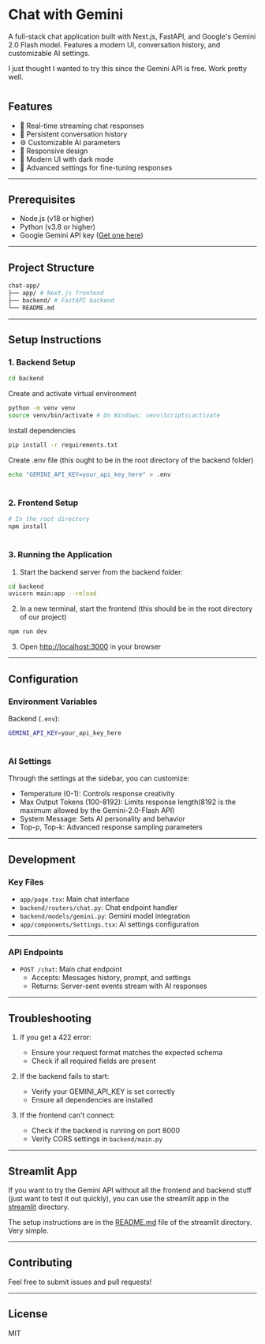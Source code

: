 # Chat with Gemini

A full-stack chat application built with Next.js, FastAPI, and Google's Gemini 2.0 Flash model. Features a modern UI, conversation history, and customizable AI settings.

I just thought I wanted to try this since the Gemini API is free. Work pretty well.

#

## Features

- 💬 Real-time streaming chat responses
- 🔄 Persistent conversation history
- ⚙️ Customizable AI parameters
- 📱 Responsive design
- 🎨 Modern UI with dark mode
- 🔧 Advanced settings for fine-tuning responses

---

## Prerequisites

- Node.js (v18 or higher)
- Python (v3.8 or higher)
- Google Gemini API key ([Get one here](https://ai.google.dev/gemini-api/docs/api-key))

---

## Project Structure

```bash
chat-app/
├── app/ # Next.js frontend
├── backend/ # FastAPI backend
└── README.md
```

---

## Setup Instructions

### 1. Backend Setup

```bash
cd backend
```

Create and activate virtual environment

```bash
python -m venv venv
source venv/bin/activate # On Windows: venv\Scripts\activate
```

Install dependencies

```bash
pip install -r requirements.txt
```

Create .env file (this ought to be in the root directory of the backend folder)

```bash
echo "GEMINI_API_KEY=your_api_key_here" > .env
```

#

### 2. Frontend Setup

```bash
# In the root directory
npm install
```

#

### 3. Running the Application

1. Start the backend server from the backend folder:

```bash
cd backend
uvicorn main:app --reload
```

2. In a new terminal, start the frontend (this should be in the root directory of our project)

```bash
npm run dev
```

3. Open [http://localhost:3000](http://localhost:3000) in your browser

---

## Configuration

### Environment Variables

Backend (`.env`):

```bash
GEMINI_API_KEY=your_api_key_here
```

#

### AI Settings

Through the settings at the sidebar, you can customize:

- Temperature (0-1): Controls response creativity
- Max Output Tokens (100-8192): Limits response length(8192 is the maximum allowed by the Gemini-2.0-Flash API)
- System Message: Sets AI personality and behavior
- Top-p, Top-k: Advanced response sampling parameters

---

## Development

### Key Files

- `app/page.tsx`: Main chat interface
- `backend/routers/chat.py`: Chat endpoint handler
- `backend/models/gemini.py`: Gemini model integration
- `app/components/Settings.tsx`: AI settings configuration

---

### API Endpoints

- `POST /chat`: Main chat endpoint
  - Accepts: Messages history, prompt, and settings
  - Returns: Server-sent events stream with AI responses

---

## Troubleshooting

1. If you get a 422 error:

   - Ensure your request format matches the expected schema
   - Check if all required fields are present

2. If the backend fails to start:

   - Verify your GEMINI_API_KEY is set correctly
   - Ensure all dependencies are installed

3. If the frontend can't connect:
   - Check if the backend is running on port 8000
   - Verify CORS settings in `backend/main.py`

---

## Streamlit App

If you want to try the Gemini API without all the frontend and backend stuff (just want to test it out quickly), you can use the streamlit app in the [streamlit](./streamlit/) directory.

The setup instructions are in the [README.md](./streamlit/README.md) file of the streamlit directory. Very simple.

---

## Contributing

Feel free to submit issues and pull requests!

---

## License

MIT
